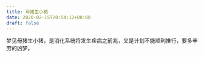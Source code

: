 ```yaml
---
title: 母猪生小猪
date: 2020-02-15T20:54:12+08:00
draft: false
---
```


梦见母猪生小猪，是消化系统将发生疾病之前兆，又是计划不能顺利推行，要多辛劳的凶梦。